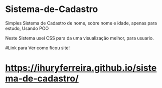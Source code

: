 # Sistema-de-Cadastro
Simples Sistema de Cadastro de nome, sobre nome e idade, apenas para estudo, Usando POO

Neste Sistema usei CSS para da uma visualização melhor, para usuario.

#Link para Ver como ficou site!
# https://ihuryferreira.github.io/sistema-de-cadastro/
